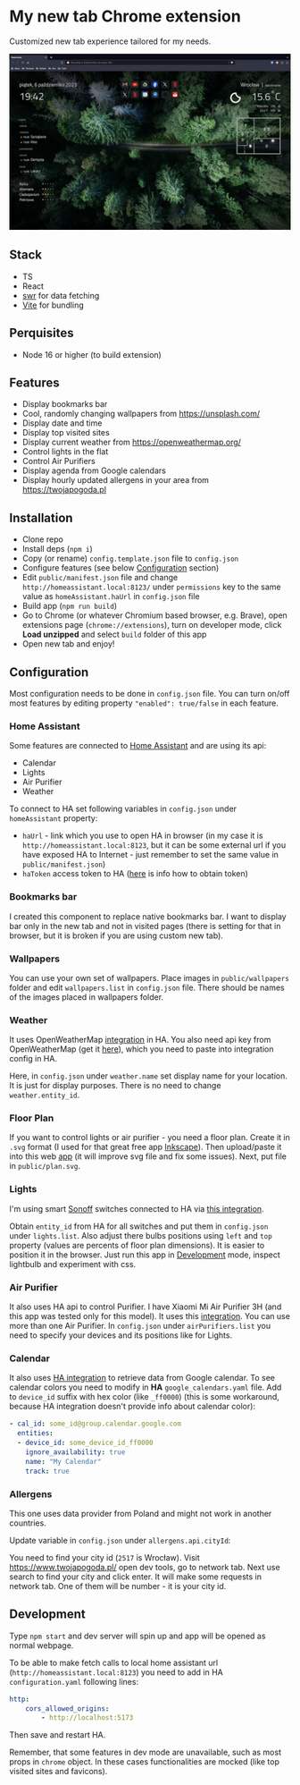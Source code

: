 # My new tab Chrome extension

Customized new tab experience tailored for my needs.

![Screenshot](./scrot.webp)

## Stack

- TS
- React
- [swr](https://swr.vercel.app/) for data fetching
- [Vite](https://vitejs.dev/) for bundling

## Perquisites 

- Node 16 or higher (to build extension)

## Features

- Display bookmarks bar
- Cool, randomly changing wallpapers from https://unsplash.com/ 
- Display date and time
- Display top visited sites
- Display current weather from https://openweathermap.org/
- Control lights in the flat
- Control Air Purifiers
- Display agenda from Google calendars
- Display hourly updated allergens in your area from https://twojapogoda.pl

## Installation

- Clone repo
- Install deps (`npm i`)
- Copy (or rename) `config.template.json` file to `config.json`
- Configure features (see below [Configuration](#configuration) section)
- Edit `public/manifest.json` file and change `http://homeassistant.local:8123/` under `permissions` key to the same value as `homeAssistant.haUrl` in `config.json` file
- Build app (`npm run build`)
- Go to Chrome (or whatever Chromium based browser, e.g. Brave), open extensions page (`chrome://extensions`), turn on developer mode, click **Load unzipped** and select `build` folder of this app
- Open new tab and enjoy!

## Configuration

Most configuration needs to be done in `config.json` file. You can turn on/off most features by editing property `"enabled": true/false` in each feature.

### Home Assistant

Some features are connected to [Home Assistant](https://www.home-assistant.io/) and are using its api:
- Calendar
- Lights
- Air Purifier
- Weather

To connect to HA set following variables in `config.json` under `homeAssistant` property:
- `haUrl` - link which you use to open HA in browser (in my case it is `http://homeassistant.local:8123`, but it can be some external url if you have exposed HA to Internet - just remember to set the same value in `public/manifest.json`)
- `haToken` access token to HA ([here](https://developers.home-assistant.io/docs/api/rest/) is info how to obtain token)

### Bookmarks bar
I created this component to replace native bookmarks bar. I want to display bar only in the new tab and not in visited pages (there is setting for that in browser, but it is broken if you are using custom new tab).

### Wallpapers
You can use your own set of wallpapers. Place images in `public/wallpapers` folder and edit `wallpapers.list` in `config.json` file. There should be names of the images placed in wallpapers folder.

### Weather
It uses OpenWeatherMap [integration](https://www.home-assistant.io/integrations/openweathermap/) in HA. You also need api key from OpenWeatherMap (get it [here](https://openweathermap.org/api)), which you need to paste into integration config in HA.

Here, in `config.json` under `weather.name` set display name for your location. It is just for display purposes. There is no need to change `weather.entity_id`.

### Floor Plan
If you want to control lights or air purifier - you need a floor plan. Create it in `.svg` format (I used for that great free app [Inkscape](https://inkscape.org/)). Then upload/paste it into this web [app](https://jakearchibald.github.io/svgomg/) (it will improve svg file and fix some issues). Next, put file in `public/plan.svg`.

### Lights
I'm using smart [Sonoff](https://sonoff.tech/) switches connected to HA via [this integration](https://github.com/AlexxIT/SonoffLAN).

Obtain `entity_id` from HA for all switches and put them in `config.json` under `lights.list`. Also adjust there bulbs positions using `left` and `top` property (values are percents of floor plan dimensions). It is easier to position it in the browser. Just run this app in [Development](#development) mode, inspect lightbulb and experiment with css.

### Air Purifier
It also uses HA api to control Purifier. I have Xiaomi Mi Air Purifier 3H (and this app was tested only for this model). It uses this [integration](https://www.home-assistant.io/integrations/xiaomi_miio/). You can use more than one Air Purifier. In `config.json` under `airPurifiers.list` you need to specify your devices and its positions like for Lights.

### Calendar
It also uses [HA integration](https://www.home-assistant.io/integrations/google/) to retrieve data from Google calendar. To see calendar colors you need to modify in **HA** `google_calendars.yaml` file. Add to `device_id` suffix with hex color (like `_ff0000`) (this is some workaround, because HA integration doesn't provide info about calendar color):

```yaml
- cal_id: some_id@group.calendar.google.com
  entities:
  - device_id: some_device_id_ff0000
    ignore_availability: true
    name: "My Calendar"
    track: true
```

### Allergens
This one uses data provider from Poland and might not work in another countries.

Update variable in `config.json` under `allergens.api.cityId`:

You need to find your city id (`2517` is Wrocław). Visit https://www.twojapogoda.pl/ open dev tools, go to network tab. Next use search to find your city and click enter. It will make some requests in network tab. One of them will be number - it is your city id.

## Development

Type `npm start` and dev server will spin up and app will be opened as normal webpage.

To be able to make fetch calls to local home assistant url (`http://homeassistant.local:8123`) you need to add in HA `configuration.yaml` following lines:

```yaml
http:
    cors_allowed_origins:
        - http://localhost:5173
```

Then save and restart HA.

Remember, that some features in dev mode are unavailable, such as most props in `chrome` object. In these cases functionalities are mocked (like top visited sites and favicons).
